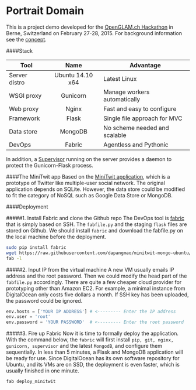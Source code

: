 # Portrait Domain

This is a project demo developed for the [OpenGLAM.ch Hackathon](http://openglam.ch) in Berne, Switzerland on February 27-28, 2015. For background information see the [concept](https://docs.google.com/document/d/1qBTeD2aGTcyGEKOV28KBpriDiGb5BBiKpRs48SAEB3w/edit?usp=sharing).

####Stack

| Tool   |      Name      |  Advantage |
|----------|:-------------:|------|
| Server distro |  Ubuntu 14.10 x64 | Latest Linux |
| WSGI proxy |    Gunicorn   |   Manage workers automatically |
| Web proxy | Nginx |    Fast and easy to configure|
| Framework | Flask |Single file approach for MVC |
| Data store | MongoDB | No scheme needed and scalable|
| DevOps | Fabric | Agentless and Pythonic  |

In addition, a [Supervisor](http://supervisord.org/) running on the server provides a daemon to protect the Gunicorn-Flask process. 

####The MiniTwit app
Based on the [MiniTwit application](https://github.com/mitsuhiko/flask/tree/master/examples/minitwit), which is a prototype of Twitter like multiple-user social network. The original application depends on SQLite. However, the data store could be modified to fit the category of NoSQL such as Google Data Store or MongoDB.

####Deployment

#####1. Install Fabric and clone the Github repo
The DevOps tool is [fabric](https://github.com/fabric/fabric) that is simply based on SSH. The `fabfile.py` and the staging `flask` files are stored on Github. We should install `fabric` and download the fabfile.py on the local machine before the deployment.
```bash
sudo pip install fabric 
wget https://raw.githubusercontent.com/dapangmao/minitwit-mongo-ubuntu/master/fabfile.py
fab -l
```

#####2. Input IP from the virtual machine
A new VM usually emails IP address and the root password. Then we could modify the head part of the `fabfile.py` accordingly. There are quite a few cheaper cloud provider for prototyping other than Amazon EC2. For example, a minimal instance from DigitalOcean only costs five dollars a month. If SSH key has been uploaded, the password could be ignored. 

```python
env.hosts = ['YOUR IP ADDRESS'] # <--------- Enter the IP address
env.user = 'root'
env.password = 'YOUR PASSWORD'  # <--------- Enter the root password
```

#####3. Fire up Fabric
Now it is time to formally deploy the application. With the command below, the `fabric` will first install `pip, git, nginx, gunicorn, supervisor` and the latest `MongodB`, and configure them sequentially.  In less than 5 minutes, a Flask and MongoDB application will be ready for use. Since DigitalOcean has its own software repository for Ubuntu, and its VMs are on SSD, the deployment is even faster, which is usually finished in one minute.   
```python
fab deploy_minitwit
```


